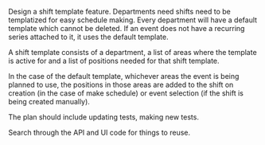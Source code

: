  Design a shift template feature. Departments need shifts need to be templatized for easy schedule making. Every department will have a default template which cannot be deleted. If an event does not have a recurring series attached to it, it uses the default template. 

 A shift template consists of a department, a list of areas where the template is active for and a list of positions needed for that shift template. 

 In the case of the default template, whichever areas the event is being planned to use, the positions in those areas are added to the shift on creation (in the case of make schedule) or event selection (if the shift is being created manually).

 The plan should include updating tests, making new tests. 

 Search through the API and UI code for things to reuse. 